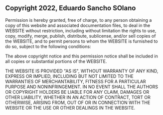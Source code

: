 ## Copyright 2022, Eduardo Sancho SOlano

Permission is hereby granted, free of charge, to any person obtaining a copy of this website and associated documentation files, to deal in the WEBSITE without restriction, including without limitation the rights to use, copy, modify, merge, publish, distribute, sublicense, and/or sell copies of the WEBSITE, and to permit persons to whom the WEBSITE is furnished to do so, subject to the following conditions:

The above copyright notice and this permission notice shall be included in all copies or substantial portions of the WEBSITE.

THE WEBSITE IS PROVIDED "AS IS", WITHOUT WARRANTY OF ANY KIND, EXPRESS OR IMPLIED, INCLUDING BUT NOT LIMITED TO THE WARRANTIES OF MERCHANTABILITY, FITNESS FOR A PARTICULAR PURPOSE AND NONINFRINGEMENT. IN NO EVENT SHALL THE AUTHORS OR COPYRIGHT HOLDERS BE LIABLE FOR ANY CLAIM, DAMAGES OR OTHER LIABILITY, WHETHER IN AN ACTION OF CONTRACT, TORT OR OTHERWISE, ARISING FROM, OUT OF OR IN CONNECTION WITH THE WEBSITE OR THE USE OR OTHER DEALINGS IN THE WEBSITE.
